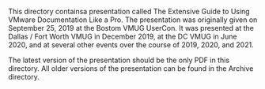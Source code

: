 This directory containsa presentation called The Extensive Guide to Using VMware Documentation Like a Pro.
The presentation was originally given on September 25, 2019 at the Bostom VMUG UserCon.  It was presented at the Dallas / Fort Worth VMUG in December 2019, at the DC VMUG in June 2020, and at several other events over the course of 2019, 2020, and 2021.  

The latest version of the presentation should be the only PDF in this directory.  All older versions of the presentation can be found in the Archive directory.